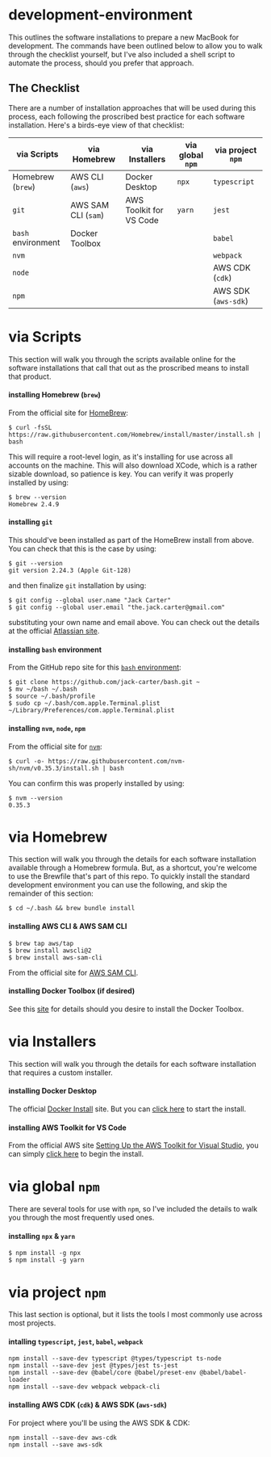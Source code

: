 # development-environment
This outlines the software installations to prepare a new MacBook for development. The commands have been outlined below to allow you to walk through the checklist yourself, but I've also included a shell script to automate the process, should you prefer that approach.

## The Checklist
There are a number of installation approaches that will be used during this process, each following the proscribed best practice for each software installation. Here's a birds-eye view of that checklist:

| via Scripts          | via Homebrew        | via Installers          | via global `npm`   | via project `npm`
| -------------------- | ------------------- | ----------------------- | ------------------ | -------------------
| Homebrew (`brew`)    | AWS CLI (`aws`)     | Docker Desktop          | `npx`              | `typescript`
| `git`                | AWS SAM CLI (`sam`) | AWS Toolkit for VS Code | `yarn`             | `jest`
| `bash` environment   | Docker Toolbox      |                         |                    | `babel`
| `nvm`                |                     |                         |                    | `webpack`
| `node`               |                     |                         |                    | AWS CDK (`cdk`) 
| `npm`                |                     |                         |                    | AWS SDK (`aws-sdk`)

# via Scripts
This section will walk you through the scripts available online for the software installations that call that out as the proscribed means to install that product.

#### installing Homebrew (`brew`)
From the official site for [HomeBrew](https://brew.sh):
```
$ curl -fsSL https://raw.githubusercontent.com/Homebrew/install/master/install.sh | bash
```
This will require a root-level login, as it's installing for use across all accounts on the machine. This will also download XCode, which is a rather sizable download, so patience is key. You can verify it was properly installed by using:
```
$ brew --version
Homebrew 2.4.9
```

#### installing `git`
This should've been installed as part of the HomeBrew install from above. You can check that this is the case by using:
```
$ git --version
git version 2.24.3 (Apple Git-128)
```
and then finalize `git` installation by using:
```
$ git config --global user.name "Jack Carter"
$ git config --global user.email "the.jack.carter@gmail.com"
```
substituting your own name and email above. You can check out the details at the official [Atlassian site](https://www.atlassian.com/git/tutorials/install-git).

#### installing `bash` environment
From the GitHub repo site for this [`bash` environment](https://github.com/jack-carter/bash):
```
$ git clone https://github.com/jack-carter/bash.git ~
$ mv ~/bash ~/.bash
$ source ~/.bash/profile
$ sudo cp ~/.bash/com.apple.Terminal.plist ~/Library/Preferences/com.apple.Terminal.plist
```

#### installing `nvm`, `node`, `npm`
From the official site for [`nvm`](https://github.com/nvm-sh/nvm):
```
$ curl -o- https://raw.githubusercontent.com/nvm-sh/nvm/v0.35.3/install.sh | bash
```
You can confirm this was properly installed by using:
```
$ nvm --version
0.35.3
```

# via Homebrew
This section will walk you through the details for each software installation available through a Homebrew formula. But, as a shortcut, you're welcome to use the Brewfile that's part of this repo. To quickly install the standard development environment you can use the following, and skip the remainder of this section:
```
$ cd ~/.bash && brew bundle install
```

#### installing AWS CLI & AWS SAM CLI
```
$ brew tap aws/tap
$ brew install awscli@2
$ brew install aws-sam-cli
```
From the official site for [AWS SAM CLI](https://docs.aws.amazon.com/serverless-application-model/latest/developerguide/serverless-sam-cli-install-mac.html).

#### installing Docker Toolbox (if desired)
See this [site](https://medium.com/@yutafujii_59175/a-complete-one-by-one-guide-to-install-docker-on-your-mac-os-using-homebrew-e818eb4cfc3) for details should you desire to install the Docker Toolbox.

# via Installers
This section will walk you through the details for each software installation that requires a custom installer.

#### installing Docker Desktop
The official [Docker Install](https://docs.docker.com/docker-for-mac/install/) site. But you can [click here](https://download.docker.com/mac/stable/Docker.dmg) to start the install.

#### installing AWS Toolkit for VS Code
From the official AWS site [Setting Up the AWS Toolkit for Visual Studio](https://docs.aws.amazon.com/toolkit-for-visual-studio/latest/user-guide/setup.html), you can simply [click here](https://marketplace.visualstudio.com/_apis/public/gallery/publishers/AmazonWebServices/vsextensions/AWSToolkitforVisualStudio2017/1.18.1.0/vspackage) to begin the install.

# via global `npm`
There are several tools for use with `npm`, so I've included the details to walk you through the most frequently used ones.

#### installing `npx` & `yarn`
```
$ npm install -g npx
$ npm install -g yarn
```

# via project `npm`
This last section is optional, but it lists the tools I most commonly use across most projects.

#### intalling `typescript`, `jest`, `babel`, `webpack`
```
npm install --save-dev typescript @types/typescript ts-node
npm install --save-dev jest @types/jest ts-jest
npm install --save-dev @babel/core @babel/preset-env @babel/babel-loader
npm install --save-dev webpack webpack-cli
```

#### installing AWS CDK (`cdk`) & AWS SDK (`aws-sdk`)
For project where you'll be using the AWS SDK & CDK:
```
npm install --save-dev aws-cdk
npm install --save aws-sdk
```
